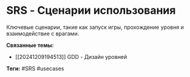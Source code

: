 # SRS - Сценарии использования
Ключевые сценарии, такие как запуск игры, прохождение уровня и взаимодействие с врагами.

**Связанные темы:**
- [[20241209194513]] GDD - Дизайн уровней

**Теги:** #SRS #usecases

